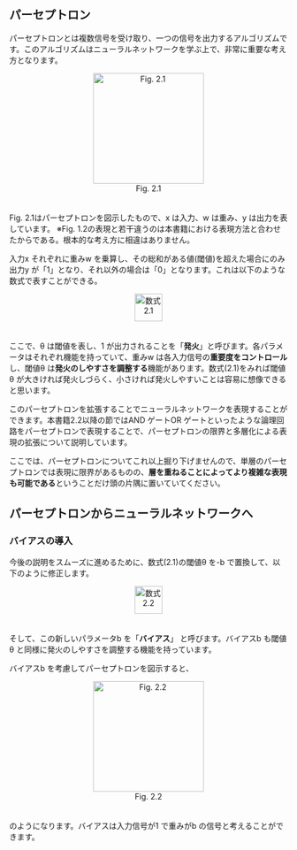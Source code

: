 ## パーセプトロン
パーセプトロンとは複数信号を受け取り、一つの信号を出力するアルゴリズムです。このアルゴリズムはニューラルネットワークを学ぶ上で、非常に重要な考え方となります。

<div align="center">
<img src="https://user-images.githubusercontent.com/28583094/48417135-552dac00-e795-11e8-897f-3057dcea5d45.png" alt="Fig. 2.1" height="200px">
</div>
<div align="center">
Fig. 2.1
</div>
　

Fig. 2.1はパーセプトロンを図示したもので、x は入力、w は重み、y は出力を表しています。
※Fig. 1.2の表現と若干違うのは本書籍における表現方法と合わせたからである。根本的な考え方に相違はありません。

入力x それぞれに重みw を乗算し、その総和がある値(閾値)を超えた場合にのみ出力y が「1」となり、それ以外の場合は「0」となります。これは以下のような数式で表すことができる。

<div align="center">
<img src="https://user-images.githubusercontent.com/28583094/49093955-900d0500-f2a8-11e8-88ea-0062295da7c4.png" alt="数式2.1" height="50px">
</div>
　

ここで、θ は閾値を表し、1 が出力されることを「**発火**」と呼びます。各パラメータはそれぞれ機能を持っていて、重みw は各入力信号の**重要度をコントロール**し、閾値θ は**発火のしやすさを調整する**機能があります。数式(2.1)をみれば閾値θ が大きければ発火しづらく、小さければ発火しやすいことは容易に想像できると思います。

このパーセプトロンを拡張することでニューラルネットワークを表現することができます。本書籍2.2以降の節ではAND ゲートOR ゲートといったような論理回路をパーセプトロンで表現することで、パーセプトロンの限界と多層化による表現の拡張について説明しています。

ここでは、パーセプトロンについてこれ以上掘り下げませんので、単層のパーセプトロンでは表現に限界があるものの、**層を重ねることによってより複雑な表現も可能である**ということだけ頭の片隅に置いていてください。

## パーセプトロンからニューラルネットワークへ
### バイアスの導入

今後の説明をスムーズに進めるために、数式(2.1)の閾値θ を-b で置換して、以下のように修正します。

<div align="center">
<img src="https://user-images.githubusercontent.com/28583094/49093325-2e986680-f2a7-11e8-91e7-b52e0299fcd4.png" alt="数式2.2" height="50px">
</div>
　

そして、この新しいパラメータb を「**バイアス**」 と呼びます。バイアスb も閾値θ と同様に発火のしやすさを調整する機能を持っています。

バイアスb を考慮してパーセプトロンを図示すると、

<div align="center">
<img src="https://user-images.githubusercontent.com/28583094/49094462-ae273500-f2a9-11e8-80a2-1cd79ff1b573.png" alt="Fig. 2.2" height="200px">
</div>
<div align="center">
Fig. 2.2
</div>
　
 
 のようになります。バイアスは入力信号が1 で重みがb の信号と考えることができます。

